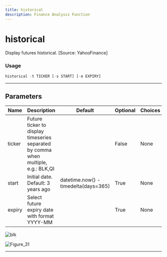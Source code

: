 ```yaml
---
title: historical
description: Finance Analysis Function
---
```


# historical

Display futures historical. [Source: YahooFinance]

### Usage

```python
historical -t TICKER [-s START] [-e EXPIRY]
```

---

## Parameters

| Name | Description | Default | Optional | Choices |
| ---- | ----------- | ------- | -------- | ------- |
| ticker | Future ticker to display timeseries separated by comma when multiple, e.g.: BLK,QI |  | False | None |
| start | Initial date. Default: 3 years ago | datetime.now() - timedelta(days=365) | True | None |
| expiry | Select future expiry date with format YYYY-MM |  | True | None |

![blk](https://user-images.githubusercontent.com/25267873/196562549-1251b0fd-ca36-4e0f-bca6-b6bfe473effa.png)

![Figure_31](https://user-images.githubusercontent.com/25267873/196562627-79f9ffa1-8582-457c-91e8-5c18d6d4304f.png)

---
